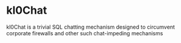 # kl0Chat
kl0Chat is a trivial SQL chatting mechanism designed to circumvent corporate firewalls and other such chat-impeding mechanisms
